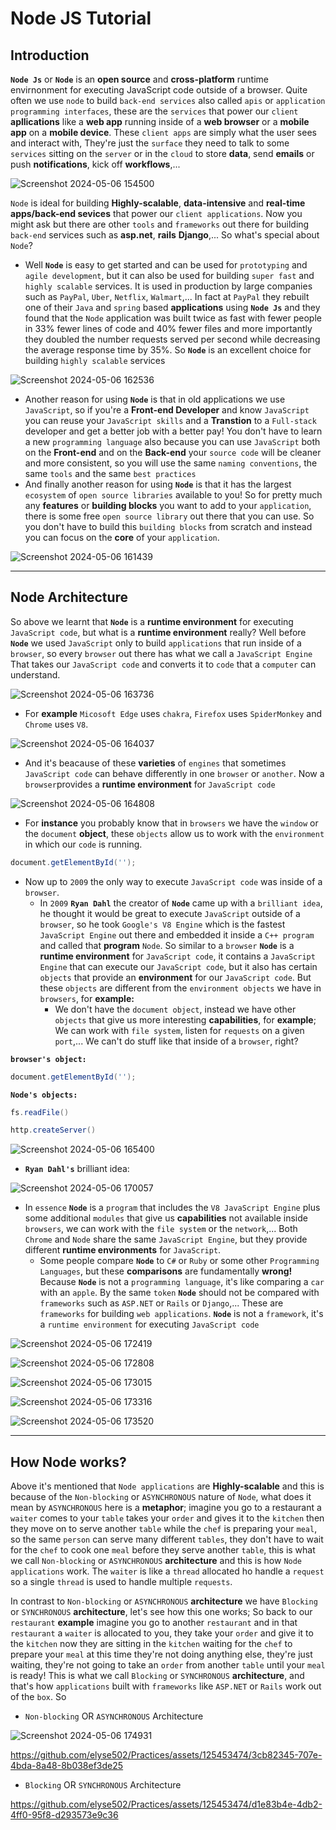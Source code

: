 # Node JS Tutorial
## Introduction
**`Node Js`** or **`Node`** is an **open source** and **cross-platform** runtime envirnonment for executing JavaScript code outside of a browser. Quite often we use `node` to build `back-end services` also called `apis` or `application programming interfaces`, these are the `services` that power our `client` **apllications** like a **web app** running inside of a **web browser** or a **mobile app** on a **mobile device**. These `client apps` are simply what the user sees and interact with, They're just the `surface` they need to talk to some `services` sitting on the `server` or in the `cloud` to store **data**, send **emails** or push **notifications**, kick off **workflows**,...

![Screenshot 2024-05-06 154500](https://github.com/elyse502/Practices/assets/125453474/a578d970-cd31-4903-a5ca-e36f1581f90a)

`Node` is ideal for building **Highly-scalable**, **data-intensive** and **real-time apps/back-end sevices** that power our `client applications`. Now you might ask but there are other `tools` and `frameworks` out there for building `back-end` services such as **asp.net**, **rails** **Django**,... So what's special about `Node`?

* Well **`Node`** is easy to get started and can be used for `prototyping` and `agile development`, but it can also be used for building `super fast` and `highly scalable` services. It is used in production by large companies such as `PayPal`, `Uber`, `Netflix`, `Walmart`,... In fact at `PayPal` they rebuilt one of their `Java` and `spring` based **applications** using **`Node Js`** and they found that the `Node` application was built twice as fast with fewer people in 33% fewer lines of code and 40% fewer files and more importantly they doubled the number requests served per second while decreasing the average response time by 35%. So **`Node`** is an excellent choice for building `highly scalable` services

![Screenshot 2024-05-06 162536](https://github.com/elyse502/Practices/assets/125453474/92288b74-4dc7-44c4-a154-2cc252512f4d)

* Another reason for using **`Node`** is that in old applications we use `JavaScript`, so if you're a **Front-end Developer** and know `JavaScript` you can reuse your `JavaScript skills` and a **Transtion** to a `Full-stack` developer and get a better job with a better pay! You don't have to learn a new `programming language` also because you can use `JavaScript` both on the **Front-end** and on the **Back-end** your `source code` will be cleaner and more consistent, so you will use the same `naming conventions`, the same `tools` and the same `best practices`
* And finally another reason for using **`Node`** is that it has the largest `ecosystem` of `open source libraries` available to you! So for pretty much any **features** or **building blocks** you want to add to your `application`, there is some free `open source library` out there that you can use. So you don't have to build this `building blocks` from scratch and instead you can focus on the **core** of your `application`.

![Screenshot 2024-05-06 161439](https://github.com/elyse502/Practices/assets/125453474/be06371a-3cfe-423f-85ba-409840d27fb4)

---

## Node Architecture
So above we learnt that **`Node`** is a **runtime environment** for executing `JavaScript code`, but what is a **runtime environment** really? Well before **`Node`** we used `JavaScript` only to build `applications` that run inside of a `browser`, so every `browser` out there has what we call a `JavaScript Engine` That takes our `JavaScript code` and converts it to `code` that a `computer` can understand.

![Screenshot 2024-05-06 163736](https://github.com/elyse502/Practices/assets/125453474/c5a258d9-ec36-4194-9ff0-06f72b2482a2)

* For **example** `Micosoft Edge`  uses `chakra`, `Firefox` uses `SpiderMonkey` and `Chrome` uses `V8`.

![Screenshot 2024-05-06 164037](https://github.com/elyse502/Practices/assets/125453474/c570bb7a-153b-46cc-a025-f4bb2cab098c)

* And it's beacause of these **varieties** of `engines` that sometimes `JavaScript code` can behave differently in one `browser` or `another`. Now a `browser`provides a **runtime environment** for `JavaScript code`

![Screenshot 2024-05-06 164808](https://github.com/elyse502/Practices/assets/125453474/baa18290-0374-472e-8df1-78a037b81830)

* For **instance** you probably know that in `browsers` we have the `window` or the `document` **object**, these `objects` allow us to work with the `environment` in which our `code` is running.
```groovy
document.getElementById('');
```
* Now up to `2009` the only way to execute `JavaScript code` was inside of a `browser`.
  * In `2009` **`Ryan Dahl`** the creator of **`Node`** came up with a `brilliant idea`, he thought it would be great to execute `JavaScript` outside of a `browser`, so he took `Google's V8 Engine` which is the fastest `JavaScript Engine` out there and embedded it inside a `C++ program` and called that **program** `Node`. So similar to a `browser` **`Node`** is a **runtime environment** for `JavaScript code`, it contains a `JavaScript Engine` that can execute our `JavaScript code`, but it also has certain `objects` that provide an **environment** for our `JavaScript code`. But these `objects` are different from the `environment objects` we have in `browsers`, for **example:**
    * We don't have the `document object`, instead we have other `objects` that give us more interesting **capabilities**, for **example**; We can work with `file system`, listen for `requests` on a given `port`,... We can't do stuff like that inside of a `browser`, right?

**`browser's object:`**
```groovy
document.getElementById('');
```

**`Node's objects:`**
```groovy
fs.readFile()
```
```groovy
http.createServer()
```

![Screenshot 2024-05-06 165400](https://github.com/elyse502/Practices/assets/125453474/67f2b73e-e3cc-46bf-99a2-e4ee90cd76cd)

* **`Ryan Dahl's`** brilliant idea:

![Screenshot 2024-05-06 170057](https://github.com/elyse502/Practices/assets/125453474/721dc16d-ee49-4afe-b365-fe68bf15afa5)

* In `essence` **`Node`** is a `program` that includes the `V8 JavaScript Engine` plus some additional `modules` that give us **capabilities** not available inside `browsers`, we can work with the `file system` or the `network`,... Both `Chrome` and `Node` share the same `JavaScript Engine`, but they provide different **runtime environments** for `JavaScript`.
  * Some people compare **`Node`** to `C#` or `Ruby` or some other `Programming Languages`, but these **comparisons** are fundamentally **wrong!** Because **`Node`**  is not a `programming language`, it's like comparing a `car` with an `apple`. By the same `token` **`Node`** should not be compared with `frameworks` such as `ASP.NET` or `Rails` or `Django`,... These are `frameworks` for building `web applications`. **`Node`** is not a `framework`, it's a `runtime environment` for executing `JavaScript code`

![Screenshot 2024-05-06 172419](https://github.com/elyse502/Practices/assets/125453474/7e9b3274-dbf5-40fd-9bca-ca062d865e25)

![Screenshot 2024-05-06 172808](https://github.com/elyse502/Practices/assets/125453474/cb7d985f-0fac-4bc6-b977-7e7fb86d283f)

![Screenshot 2024-05-06 173015](https://github.com/elyse502/Practices/assets/125453474/85ce6aa0-7d32-42af-842d-15af425f0616)

![Screenshot 2024-05-06 173316](https://github.com/elyse502/Practices/assets/125453474/3938e6f3-2ca6-46a7-97df-9951f31f1909)

![Screenshot 2024-05-06 173520](https://github.com/elyse502/Practices/assets/125453474/6fc9b779-5669-4b84-b638-e91971b5d012)

---

## How Node works?
Above it's mentioned that `Node applications` are **Highly-scalable** and this is because of the `Non-blocking` or `ASYNCHRONOUS` nature of `Node`, what does it mean by `ASYNCHRONOUS` here is a **metaphor**; imagine you go to a restaurant a `waiter` comes to your `table` takes your `order` and gives it to the `kitchen` then they move on to serve another `table` while the `chef` is preparing your `meal`, so the same `person` can serve many different `tables`, they don't have to wait for the `chef` to cook one `meal` before they serve another `table`, this is what we call `Non-blocking` or `ASYNCHRONOUS` **architecture** and this is how `Node applications` work. The `waiter` is like a `thread` allocated ho handle a `request` so a single `thread` is used to handle multiple `requests`.

In contrast to `Non-blocking` or `ASYNCHRONOUS` **architecture** we have `Blocking` or `SYNCHRONOUS` **architecture**, let's see how this one works; So back to our `restaurant` **example** imagine you go to another `restaurant` and in that `restaurant` a `waiter` is allocated to you, they take your `order` and give it to the `kitchen` now they are sitting in the `kitchen` waiting for the `chef` to prepare your `meal` at this time they're not doing anything else, they're just waiting, they're not going to take an `order` from another `table` until your `meal` is ready! This is what we call `Blocking` or `SYNCHRONOUS` **architecture**, and that's how `applications` built with `frameworks` like `ASP.NET` or `Rails` work out of the `box`. So

* `Non-blocking` OR `ASYNCHRONOUS` Architecture

![Screenshot 2024-05-06 174931](https://github.com/elyse502/Practices/assets/125453474/7972032d-074d-440f-8c46-c5f1ae207f69)

https://github.com/elyse502/Practices/assets/125453474/3cb82345-707e-4bda-8a48-8b038ef3de25

* `Blocking` OR `SYNCHRONOUS` Architecture



https://github.com/elyse502/Practices/assets/125453474/d1e83b4e-4db2-4ff0-95f8-d293573e9c36















